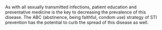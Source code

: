 As with all sexually transmitted infections, patient education and preventative medicine is the key to decreasing the prevalence of this disease. The ABC (abstinence, being faithful, condom use) strategy of STI prevention has the potential to curb the spread of this disease as well.